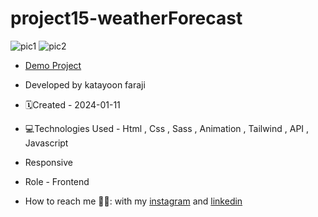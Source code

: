 # project15-weatherForecast
![pic1](https://github.com/katayoon-faraji-web/project15-weatherForecast/assets/144775981/f3d4b3c5-0748-463f-99bc-08e3974a7e65)
![pic2](https://github.com/katayoon-faraji-web/project15-weatherForecast/assets/144775981/01b0fca9-1ab9-49ec-942e-7ac411b5762a)

- [Demo Project](https://katayoon-faraji-web.github.io/project15-weatherForecast/)

- Developed by katayoon faraji

- 🗓️Created - 2024-01-11

- 💻Technologies Used - Html , Css , Sass , Animation , Tailwind , API , Javascript

- Responsive
  
- Role - Frontend

- How to reach me 👩🏻: with my [instagram](https://instagram.com/katayoon_faraji_web) and [linkedin](https://www.linkedin.com/in/katayoon-faraji-web-3b722b207r)
